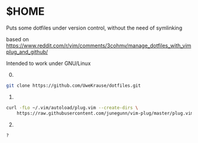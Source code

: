 # $HOME

Puts some dotfiles under version control, without the need of symlinking

based on
https://www.reddit.com/r/vim/comments/3cohmv/manage_dotfiles_with_vimplug_and_github/

Intended to work under GNU/Linux

0.
```bash
git clone https://github.com/UweKrause/dotfiles.git
```

1. 
```bash
curl -fLo ~/.vim/autoload/plug.vim --create-dirs \
    https://raw.githubusercontent.com/junegunn/vim-plug/master/plug.vim
```

2. 
```
?
```

